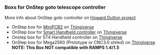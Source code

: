 ### Boxs for OnStep goto telescope controller
More info about OnStep goto controller on [Howard Dutton project](https://groups.io/g/onstep/wiki/home)

*  OnStep box for [MiniPCB2](https://easyeda.com/hdutton/minipcb2) on [Thingiverse](https://www.thingiverse.com/thing:3404139)
*  OnStep box for [Smart Handheld controller](https://easyeda.com/hdutton/HC-20e242d665db4c85bb565a0cd0b52233) on [Thingiverse](https://www.thingiverse.com/thing:3212339)
*  Onstep box for ST4 Handheld controller on [Thingiverse](https://www.thingiverse.com/thing:2626117)
*  OnStep box for Mega2560 (Prototype or CNC3.0 shiled) on [Thingiverse](https://www.thingiverse.com/thing:2748375) 
  <br>  <b>NOTE: This Box NOT compatible with RAMPS 1.4/1.5 </b>

